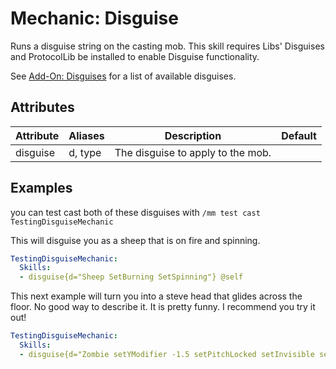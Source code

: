 Mechanic: Disguise
==================

Runs a disguise string on the casting mob. This skill requires Libs'
Disguises and ProtocolLib be installed to enable Disguise functionality.

See [Add-On: Disguises](/Mobs/Disguises) for a list of available
disguises.

Attributes
----------

| Attribute | Aliases | Description                       | Default |
|-----------|---------|-----------------------------------|---------|
| disguise  | d, type | The disguise to apply to the mob. |         |

  

Examples
--------

you can test cast both of these disguises with ``/mm test cast TestingDisguiseMechanic``

This will disguise you as a sheep that is on fire and spinning.
```yml
TestingDisguiseMechanic:
  Skills:
  - disguise{d="Sheep SetBurning SetSpinning"} @self
```

This next example will turn you into a steve head that glides across the floor. No good way to describe it. It is pretty funny. I recommend you try it out!

```yml
TestingDisguiseMechanic:
  Skills:
  - disguise{d="Zombie setYModifier -1.5 setPitchLocked setInvisible setHelmet PLAYER_HEAD"} @self
```

<!--

---------
**Old Way**

This example would cause the mob to turn into a sheep.

      Skills:
      - disguiseOld{d=SHEEP}

Configure custom disguises using Lib's Disguises for more granular detail.

---------
-->